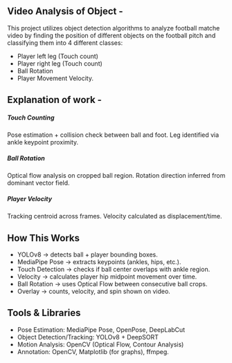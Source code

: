 ## Video Analysis of Object -

This project utilizes object detection algorithms to analyze football matche video by finding the position of different objects on the football pitch and classifying them into 4 different classes:  
-  Player left leg (Touch count)  
-  Player right leg (Touch count)
-  Ball Rotation
-  Player Movement Velocity.

## Explanation of work - 
##### Touch Counting
Pose estimation + collision check between ball and foot.
Leg identified via ankle keypoint proximity.

##### Ball Rotation
Optical flow analysis on cropped ball region.
Rotation direction inferred from dominant vector field.

##### Player Velocity

Tracking centroid across frames.
Velocity calculated as displacement/time.

## How This Works

- YOLOv8 → detects ball + player bounding boxes.
- MediaPipe Pose → extracts keypoints (ankles, hips, etc.).
- Touch Detection → checks if ball center overlaps with ankle region.
- Velocity → calculates player hip midpoint movement over time.
- Ball Rotation → uses Optical Flow between consecutive ball crops.
- Overlay → counts, velocity, and spin shown on video.

## Tools & Libraries

- Pose Estimation: MediaPipe Pose, OpenPose, DeepLabCut
- Object Detection/Tracking: YOLOv8 + DeepSORT
- Motion Analysis: OpenCV (Optical Flow, Contour Analysis)
- Annotation: OpenCV, Matplotlib (for graphs), ffmpeg.